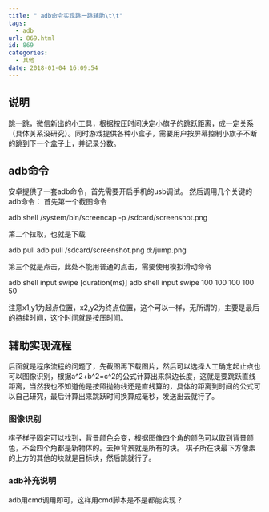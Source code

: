 ```yaml
---
title: " adb命令实现跳一跳辅助\t\t"
tags:
  - adb
url: 869.html
id: 869
categories:
  - 其他
date: 2018-01-04 16:09:54
---
```


说明
--

跳一跳，微信新出的小工具，根据按压时间决定小旗子的跳跃距离，成一定关系（具体关系没研究）。同时游戏提供各种小盒子，需要用户按屏幕控制小旗子不断的跳到下一个盒子上，并记录分数。

adb命令
-----

安卓提供了一套adb命令，首先需要开启手机的usb调试。 然后调用几个关键的adb命令： 首先第一个截图命令

adb shell /system/bin/screencap -p /sdcard/screenshot.png

第二个拉取，也就是下载

adb pull <remote> <local>
adb pull /sdcard/screenshot.png d:/jump.png

第三个就是点击，此处不能用普通的点击，需要使用模拟滑动命令

adb shell input swipe <x1> <y1> <x2> <y2> \[duration(ms)\]
adb shell input swipe 100 100 100 100 50

注意x1,y1为起点位置，x2,y2为终点位置，这个可以一样，无所谓的，主要是最后的持续时间，这个时间就是按压时间。

辅助实现流程
------

后面就是程序流程的问题了，先截图再下载图片，然后可以选择人工确定起止点也可以图像识别，根据a^2+b^2=c^2的公式计算出来斜边长度，这就是要跳跃直线距离，当然我也不知道他是按照抛物线还是直线算的，具体的距离到时间的公式可以自己研究，最后计算出来跳跃时间换算成毫秒，发送出去就行了。

### 图像识别

棋子样子固定可以找到，背景颜色会变，根据图像四个角的颜色可以取到背景颜色，不会四个角都是新物体的。去掉背景就是所有的块。 棋子所在块最下方像素的上方的其他的块就是目标块，然后跳就行了。

### adb补充说明

adb用cmd调用即可，这样用cmd脚本是不是都能实现？
